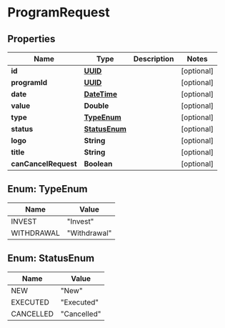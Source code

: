 
# ProgramRequest

## Properties
Name | Type | Description | Notes
------------ | ------------- | ------------- | -------------
**id** | [**UUID**](UUID.md) |  |  [optional]
**programId** | [**UUID**](UUID.md) |  |  [optional]
**date** | [**DateTime**](DateTime.md) |  |  [optional]
**value** | **Double** |  |  [optional]
**type** | [**TypeEnum**](#TypeEnum) |  |  [optional]
**status** | [**StatusEnum**](#StatusEnum) |  |  [optional]
**logo** | **String** |  |  [optional]
**title** | **String** |  |  [optional]
**canCancelRequest** | **Boolean** |  |  [optional]


<a name="TypeEnum"></a>
## Enum: TypeEnum
Name | Value
---- | -----
INVEST | &quot;Invest&quot;
WITHDRAWAL | &quot;Withdrawal&quot;


<a name="StatusEnum"></a>
## Enum: StatusEnum
Name | Value
---- | -----
NEW | &quot;New&quot;
EXECUTED | &quot;Executed&quot;
CANCELLED | &quot;Cancelled&quot;



